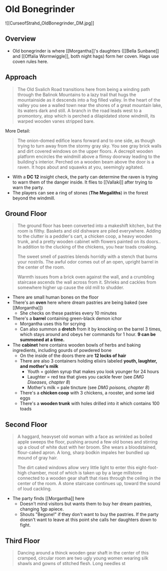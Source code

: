 # Old Bonegrinder
![[CurseofStrahd_OldBonegrinder_DM.jpg]]

## Overview
* Old bonegrinder is where [[Morgantha]]'s daughters ([[Bella Sunbane]] and [[Offalia Wormwiggle]], both night hags) form her coven. Hags use coven rules here.

## Approach
> The Old Svalich Road transitions here from being a winding path through the Balinok Mountains to a lazy trail that hugs the mountainside as it descends into a fog filled valley. In the heart of the valley you see a walled town near the shores of a great mountain lake, its waters dark and still. A branch in the road leads west to a promontory, atop which is perched a dilapidated stone windmill, its warped wooden vanes stripped bare.

More Detail:
> The onion-domed edifice leans forward and to one side, as though trying to turn away from the stormy gray sky. You see gray brick walls and dirt covered windows on the upper floors. A decrepit wooden platform encircles the windmill above a flimsy doorway leading to the building's interior. Perched on a wooden beam above the door is a raven. It hops about and squawks at you, seemingly agitated.

* With a **DC 12** insight check, the party can determine the raven is trying to warn them of the danger inside. It flies to [[Vallaki]] after trying to warn the party.
* The players can see a ring of stones (**The Megaliths**) in the forest beyond the windmill.

## Ground Floor
> The ground floor has been converted into a makeshift kitchen, but the room is filthy. Baskets and old dishware are piled everywhere. Adding to the clutter is a peddler's cart, a chicken coop, a heavy wooden trunk, and a pretty wooden cabinet with flowers painted on its doors.. In addition to the clucking of the chickens, you hear toads croaking.
>
> The sweet smell of pastries blends horridly with a stench that burns your nostrils. The awful odor comes out of an open, upright barrel in the center of the room.
>
> Warmth issues from a brick oven against the wall, and a crumbling staircase ascends the wall across from it. Shrieks and cackles from somewhere higher up cause the old mill to shudder.

* There are small human bones on the floor
* There's an **oven** here where dream pastries are being baked (see [[Morgantha]])
  * She checks on these pastries every 10 minutes
* There's a **barrel** containing green-black demon ichor
  * Morgantha uses this for scrying
  * Can also summon a **dretch** from it by knocking on the barrel 3 times, which stays around and obeys her commands for 1 hour. **9 can be summoned at a time.**
* The **cabinet** here contains wooden bowls of herbs and baking ingredients, including gourds of powdered bone
  * On the inside of the doors there are **12 locks of hair**
  * There are also 3 containers holding elixirs labeled **youth, laughter, and mother's milk**
    * Youth = golden syrup that makes you look younger for 24 hours
    * Laughter = red tea that gives you cackle fever (see _DMG Diseases, chapter 8_)
    * Mother's milk = pale tincture (see _DMG poisons, chapter 8_)
  * There's a **chicken coop** with 3 chickens, a rooster, and some laid eggs
  * There's a **wooden trunk** with holes drilled into it which contains 100 toads

## Second Floor
> A haggard, heavyset old woman with a face as wrinkled as boiled apple sweeps the floor, pushing around a few old bones and stirring up a cloud of white dust with her broom. She wears a bloodstained, flour-caked apron. A long, sharp bodkin  impales her bundled up mound of gray hair.
> 
> The dirt caked windows allow very little light to enter this eight-foot-high chamber, most of which is taken up by a large millstone connected to a wooden gear shaft that rises through the ceiling in the center of the room. A stone staircase continues up, toward the sound of loud cackling.

* The party finds [[Morgantha]] here
  * Doesn't mind visitors but wants them to buy her dream pastries, changing 1gp apiece.
  * Shouts "Begone!" if they don't want to buy the pastries. If the party doesn't want to leave at this point she calls her daughters down to fight.

## Third Floor
> Dancing around a thinck wooden gear shaft in the center of this cramped, circular room are two ugly young women wearing silk shawls and gowns of stitched flesh. Long needles st
